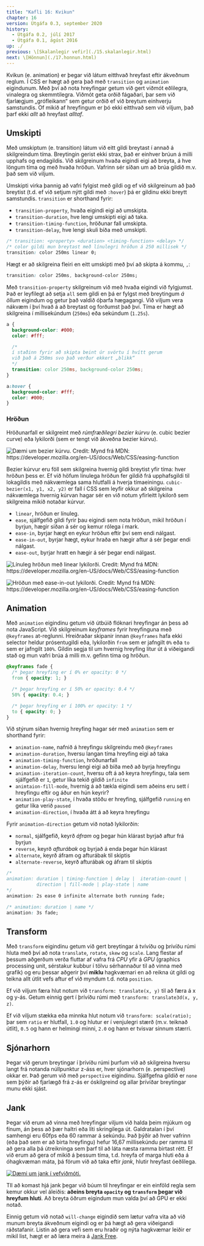 ```yaml
---
title: "Kafli 16: Kvikun"
chapter: 16
version: Útgáfa 0.3, september 2020
history:
  - Útgáfa 0.2, júlí 2017
  - Útgáfa 0.1, ágúst 2016
up: ./
previous: \[Skalanlegir vefir](./15.skalanlegir.html)
next: \[Hönnun](./17.honnun.html)
---
```


Kvikun (e. animation) er þegar við látum eitthvað hreyfast eftir ákveðnum reglum. Í CSS er hægt að gera það með `transition` og `animation` eigindunum. Með því að nota hreyfingar getum við gert viðmót eðlilegra, vinalegra og skemmtilegra. Viðmót geta orðið fágaðari, þar sem við fjarlægjum „grófleikann“ sem getur orðið ef við breytum einhverju samstundis. Of mikið af hreyfingum er þó ekki eitthvað sem við viljum, það þarf ekki _allt_ að hreyfast _alltaf_.

## Umskipti

Með umskiptum (e. transition) látum við eitt gildi breytast í annað á skilgreindum tíma. Breytingin gerist ekki strax, það er einhver brúun á milli upphafs og endagildis. Við skilgreinum hvaða eigindi eigi að breyta, á hve löngum tíma og með hvaða hröðun. Vafrinn sér síðan um að brúa gildið m.v. það sem við viljum.

Umskipti virka þannig að vafri fylgist með gildi og ef við skilgreinum að það breytist (t.d. ef við setjum nýtt gildi með `:hover`) þá er gildinu ekki breytt samstundis. `transition` er shorthand fyrir:

* `transition-property`, hvaða eigindi eigi að umskipta.
* `transition-duration`, hve lengi umskipti eigi að taka.
* `transition-timing-function`, hröðunar fall umskipta.
* `transition-delay`, hve lengi skuli bíða með umskipti.

```css
/* transition: <property> <duration> <timing-function> <delay> */
/* color gildi mun breytast með línulegri hröðun á 250 millisek */
transition: color 250ms linear 0;
```

Hægt er að skilgreina fleiri en eitt umskipti með því að skipta á kommu, `,`:

```css
transition: color 250ms, background-color 250ms;
```

Með `transition-property` skilgreinum við með hvaða eigindi við fylgjumst. Það er leyfilegt að setja `all` sem gildi en þá er fylgst með breytingum _á öllum_ eigindum og getur það valdið óþarfa hægagangi. Við viljum vera nákvæm í því hvað á að breytast og forðumst það því. Tíma er hægt að skilgreina í millisekúndum (`250ms`) eða sekúndum (`1.25s`).

```css
a {
  background-color: #000;
  color: #fff;

  /*
  í staðinn fyrir að skipta beint úr svörtu í hvítt gerum
  við það á 250ms svo það verður ekkert „blikk“
  */
  transition: color 250ms, background-color 250ms;
}

a:hover {
  background-color: #fff;
  color: #000;
}
```

### Hröðun

Hröðunarfall er skilgreint með _rúmfræðilegri bezier kúrvu_ (e. cubic bezier curve) eða lykilorði (sem er tengt við ákveðna bezier kúrvu).

![](img/cubic-bezier.png "Dæmi um bezier kúrvu. Credit: Mynd frá MDN: https://developer.mozilla.org/en-US/docs/Web/CSS/easing-function")

Bezier kúrvur eru föll sem skilgreina hvernig gildi breytist yfir tíma: hver hröðun þess er. Ef við höfum línulega hröðun fer gildið frá upphafsgildi til lokagildis með nákvæmlega sama hlutfalli á hverja tímaeiningu. `cubic-bezier(x1, y1, x2, y2)` er fall í CSS sem leyfir okkur að skilgreina nákvæmlega hvernig kúrvan hagar sér en við notum yfirleitt lykilorð sem skilgreina mikið notaðar kúrvur.

* `linear`, hröðun er línuleg.
* `ease`, sjálfgefið gildi fyrir þau eigindi sem nota hröðun, mikil hröðun í byrjun, hægir síðan á sér og kemur rólega í mark.
* `ease-in`, byrjar hægt en eykur hröðun eftir því sem endi nálgast.
* `ease-in-out`, byrjar hægt, eykur hraða en hægir aftur á sér þegar endi nálgast.
* `ease-out`, byrjar hratt en hægir á sér þegar endi nálgast.

![](img/cubic-bezier-linear.png "Línuleg hröðun með linear lykilorði. Credit: Mynd frá MDN: https://developer.mozilla.org/en-US/docs/Web/CSS/easing-function")

![](img/cubic-bezier-ease-in-out.png "Hröðun með ease-in-out lykilorði. Credit: Mynd frá MDN: https://developer.mozilla.org/en-US/docs/Web/CSS/easing-function")

## Animation

Með `animation` eigindinu getum við útbúið flóknari hreyfingar án þess að nota JavaScript. Við skilgreinum _keyframes_ fyrir hreyfinguna með `@keyframes` at-reglunni. Hreiðraðar skipanir innan `@keyframes` hafa ekki selector heldur prósentugildi eða, lykilorðin `from` sem er jafngilt `0%` eða `to` sem er jafngilt `100%`. Gildin segja til um hvernig hreyfing lítur út á viðeigandi stað og mun vafri brúa á milli m.v. gefinn tíma og hröðun.

```css
@keyframes fade {
  /* þegar hreyfing er í 0% er opacity: 0 */
  from { opacity: 1; }

  /* þegar hreyfing er í 50% er opacity: 0.4 */
  50% { opacity: 0.4; }

  /* þegar hreyfing er í 100% er opacity: 1 */
  to { opacity: 0; }
}
```

Við stýrum síðan hvernig hreyfing hagar sér með `animation` sem er shorthand fyrir:

* `animation-name`, nafnið á hreyfingu skilgreindu með `@keyframes`
* `animation-duration`, hversu langan tíma hreyfing eigi að taka
* `animation-timing-function`, hröðunarfall
* `animation-delay`, hversu lengi eigi að bíða með að byrja hreyfingu
* `animation-iteration-count`, hversu oft á að keyra hreyfingu, tala sem sjálfgefið er `1`, getur líka tekið gildið `infinite`
* `animtaion-fill-mode`, hvernig á að tækla eigindi sem aðeins eru sett í hreyfingu eftir og áður en hún keyrir?
* `animation-play-state`, í hvaða stöðu er hreyfing, sjálfgefið `running` en getur líka verið `paused`
* `animation-direction`, í hvaða átt á að keyra hreyfingu

Fyrir `animation-direction` getum við notað lykilorðin:

- `normal`, sjálfgefið, keyrð _áfram_ og þegar hún klárast byrjað aftur frá byrjun
- `reverse`, keyrð _afturábak_ og byrjað á enda þegar hún klárast
- `alternate`, keyrð áfram og afturábak til skiptis
- `alternate-reverse`, keyrð afturábak og áfram til skiptis

```css
/*
animation: duration | timing-function | delay |  iteration-count |
           direction | fill-mode | play-state | name 
*/
animation: 2s ease 0 infinite alternate both running fade;

/* animation: duration | name */
animation: 3s fade;
```

## Transform

Með `transform` eigindinu getum við gert breytingar á tvívíðu og þrívíðu rúmi hluta með því að nota `translate`, `rotate`, `skew` og `scale`. Lang flestar af þessum aðgerðum verða fluttar af vafra frá _CPU_ yfir á _GPU_ (graphics processing unit, sérstakur kubbur í tölvu sérhannaður til að vinna með grafík) og eru þessar aðgerir því **miklu** hagkvæmari en að reikna út gildi og teikna allt útlit vefs aftur ef við myndum t.d. nota `position`.

Ef við viljum færa hlut notum við `transform: translate(x, y)` til að færa á x og y-ás. Getum einnig gert í þrívíðu rúmi með `transform: translate3d(x, y, z)`.

Ef við viljum stækka eða minnka hlut notum við `transform: scale(ratio);` þar sem `ratio` er hlutfall, `1.0` og hlutur er í venjulegri stærð (m.v. teiknað útlit), `0.5` og hann er helmingi minni, `2.0` og hann er tvisvar sinnum stærri.

## Sjónarhorn

Þegar við gerum breytingar í þrívíðu rúmi þurfum við að skilgreina hversu langt frá notanda núllpunktur z-áss er, hver sjónarhorn (e. perspective) okkar er. Það gerum við með `perspective` eigindinu. Sjálfgefna gildið er `none` sem þýðir að fjarlægð frá z-ás er óskilgreind og allar þrívíðar breytingar munu ekki sjást.

## Jank

Þegar við erum að vinna með hreyfingar viljum við halda þeim mjúkum og fínum, án þess að þær haltri eða líti skringilega út. Galdratalan í því samhengi eru 60fps eða 60 rammar á sekúndu. Það þýðir að hver vafrinn (eða það sem er að birta hreyfingu) hefur 16,67 millisekúndu per ramma til að gera alla þá útreikninga sem þarf til að láta næsta ramma birtast rétt. Ef við erum að gera of mikið á þessum tíma, t.d. hreyfa of marga hluti eða á óhagkvæman máta, þá förum við að taka eftir _jank_, hlutir hreyfast óeðlilega.

[![Dæmi um jank í vefviðmóti.](https://www.youtube.com/watch?v=-62uPWUxgcg "Dæmi um jank í vefviðmóti., vídeó á YouTube. Credit: Mynd frá YouTube")](https://www.youtube.com/watch?v=74c8LntW7fo)

TIl að komast hjá jank þegar við búum til hreyfingar er ein einföld regla sem kemur okkur vel áleiðis: **aðeins breyta `opacity` og `transform` þegar við hreyfum hluti**. Að breyta öðrum eigindum mun valda því að GPU er ekki notað.

Einnig getum við notað `will-change` eigindið sem lætur vafra vita að við munum breyta ákveðnum eigindi og er þá hægt að gera viðeigandi ráðstafanir. Listin að gera vefi sem eru hraðir og nýta hagkvæmar leiðir er mikil list, hægt er að læra meira á [Jank Free](http://jankfree.org/).
 
